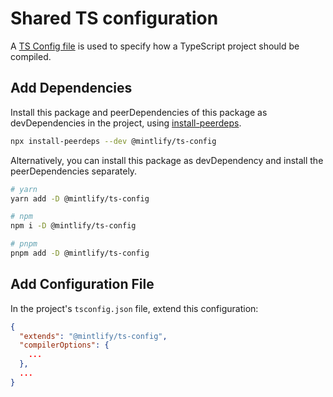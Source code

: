 # Shared TS configuration

A [TS Config file](https://www.typescriptlang.org/docs/handbook/tsconfig-json.html) is used to specify how a TypeScript project should be compiled.

## Add Dependencies
Install this package and peerDependencies of this package as devDependencies in the project, using [install-peerdeps](https://github.com/nathanhleung/install-peerdeps).

```sh
npx install-peerdeps --dev @mintlify/ts-config
```

Alternatively, you can install this package as devDependency and install the peerDependencies separately.
```sh
# yarn
yarn add -D @mintlify/ts-config

# npm
npm i -D @mintlify/ts-config

# pnpm
pnpm add -D @mintlify/ts-config
```

## Add Configuration File
In the project's `tsconfig.json` file, extend this configuration:

```json
{
  "extends": "@mintlify/ts-config",
  "compilerOptions": {
    ...
  },
  ...
}
```